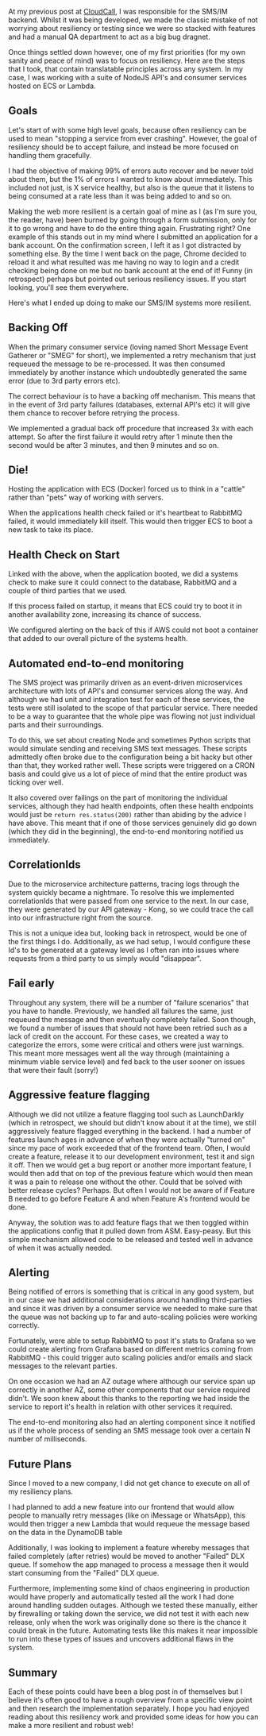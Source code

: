 At my previous post at [CloudCall](https://cloudcall.com), I was responsible for the SMS/IM backend. Whilst it was being developed, we made the classic mistake of not worrying about resiliency or testing since we were so stacked with features and had a manual QA department to act as a big bug dragnet.

Once things settled down however, one of my first priorities (for my own sanity and peace of mind) was to focus on resiliency. Here are the steps that I took, that contain translatable principles across any system. In my case, I was working with a suite of NodeJS API's and consumer services hosted on ECS or Lambda.

## Goals
Let's start of with some high level goals, because often resiliency can be used to mean "stopping a service from ever crashing". However, the goal of resiliency should be to accept failure, and instead be more focused on handling them gracefully.

I had the objective of making 99% of errors auto recover and be never told about them, but the 1% of errors I wanted to know about immediately. This included not just, is X service healthy, but also is the queue that it listens to being consumed at a rate less than it was being added to and so on.

Making the web more resilient is a certain goal of mine as I (as I'm sure you, the reader, have) been burned by going through a form submission, only for it to go wrong and have to do the entire thing again. Frustrating right? One example of this stands out in my mind where I submitted an application for a bank account. On the confirmation screen, I left it as I got distracted by something else. By the time I went back on the page, Chrome decided to reload it and what resulted was me having no way to login and a credit checking being done on me but no bank account at the end of it! Funny (in retrospect) perhaps but pointed out serious resiliency issues. If you start looking, you'll see them everywhere.

Here's what I ended up doing to make our SMS/IM systems more resilient.

## Backing Off
When the primary consumer service (loving named Short Message Event Gatherer or "SMEG" for short), we implemented a retry mechanism that just requeued the message to be re-processed. It was then consumed immediately by another instance which undoubtedly generated the same error (due to 3rd party errors etc).

The correct behaviour is to have a backing off mechanism. This means that in the event of 3rd party failures (databases, external API's etc) it will give them chance to recover before retrying the process.

We implemented a gradual back off procedure that increased 3x with each attempt. So after the first failure it would retry after 1 minute then the second would be after 3 minutes, and then 9 minutes and so on.

## Die!
Hosting the application with ECS (Docker) forced us to think in a "cattle" rather than "pets" way of working with servers.

When the applications health check failed or it's heartbeat to RabbitMQ failed, it would immediately kill itself. This would then trigger ECS to boot a new task to take its place.


## Health Check on Start
Linked with the above, when the application booted, we did a systems check to make sure it could connect to the database, RabbitMQ and a couple of third parties that we used.

If this process failed on startup, it means that ECS could try to boot it in another availability zone, increasing its chance of success.

We configured alerting on the back of this if AWS could not boot a container that added to our overall picture of the systems health.

## Automated end-to-end monitoring
The SMS project was primarily driven as an event-driven microservices architecture with lots of API's and consumer services along the way. And although we had unit and integration test for each of these services, the tests were still isolated to the scope of that particular service. There needed to be a way to guarantee that the whole pipe was flowing not just individual parts and their surroundings.

To do this, we set about creating Node and sometimes Python scripts that would simulate sending and receiving SMS text messages. These scripts admittedly often broke due to the configuration being a bit hacky but other than that, they worked rather well. These scripts were triggered on a CRON basis and could give us a lot of piece of mind that the entire product was ticking over well.

It also covered over failings on the part of monitoring the individual services, although they had health endpoints, often these health endpoints would just be `return res.status(200)` rather than abiding by the advice I have above. This meant that if one of those services genuinely did go down (which they did in the beginning), the end-to-end monitoring notified us immediately.

## CorrelationIds
Due to the microservice architecture patterns, tracing logs through the system quickly became a nightmare. To resolve this we implemented correlationIds that were passed from one service to the next. In our case, they were generated by our API gateway - Kong, so we could trace the call into our infrastructure right from the source.

This is not a unique idea but, looking back in retrospect, would be one of the first things I do. Additionally, as we had setup, I would configure these Id's to be generated at a gateway level as I often ran into issues where requests from a third party to us simply would "disappear".

## Fail early
Throughout any system, there will be a number of "failure scenarios" that you have to handle. Previously, we handled all failures the same, just requeued the message and then eventually completely failed.
Soon though, we found a number of issues that should not have been retried such as a lack of credit on the account. For these cases, we created a way to categorize the errors, some were critical and others were just warnings. This meant more messages went all the way through (maintaining a minimum viable service level) and fed back to the user sooner on issues that were their fault (sorry!)

## Aggressive feature flagging
Although we did not utilize a feature flagging tool such as LaunchDarkly (which in retrospect, we should but didn't know about it at the time), we still aggressively feature flagged everything in the backend. I had a number of features launch ages in advance of when they were actually "turned on" since my pace of work exceeded that of the frontend team. Often, I would create a feature, release it to our development environment, test it and sign it off. Then we would get a bug report or another more important feature, I would then add that on top of the previous feature which would then mean it was a pain to release one without the other. Could that be solved with better release cycles? Perhaps. But often I would not be aware of if Feature B needed to go before Feature A and when Feature A's frontend would be done.

Anyway, the solution was to add feature flags that we then toggled within the applications config that it pulled down from ASM. Easy-peasy. But this simple mechanism allowed code to be released and tested well in advance of when it was actually needed.

## Alerting
Being notified of errors is something that is critical in any good system, but in our case we had additional considerations around handling third-parties and since it was driven by a consumer service we needed to make sure that the queue was not backing up to far and auto-scaling policies were working correctly.

Fortunately, were able to setup RabbitMQ to post it's stats to Grafana so we could create alerting from Grafana based on different metrics coming from RabbitMQ - this could trigger auto scaling policies and/or emails and slack messages to the relevant parties.

On one occasion we had an AZ outage where although our service span up correctly in another AZ, some other components that our service required didn't. We soon knew about this thanks to the reporting we had inside the service to report it's health in relation with other services it required.

The end-to-end monitoring also had an alerting component since it notified us if the whole process of sending an SMS message took over a certain N number of milliseconds.

## Future Plans
Since I moved to a new company, I did not get chance to execute on all of my resiliency plans. 

I had planned to add a new feature into our frontend that would allow people to manually retry messages (like on iMessage or WhatsApp), this would then trigger a new Lambda that would requeue the message based on the data in the DynamoDB table

Additionally, I was looking to implement a feature whereby messages that failed completely (after retries) would be moved to another "Failed" DLX queue. If somehow the app managed to process a message then it would start consuming from the "Failed" DLX queue.

Furthermore, implementing some kind of chaos engineering in production would have properly and automatically tested all the work I had done around handling sudden outages. Although we tested these manually, either by firewalling or taking down the service, we did not test it with each new release, only when the work was originally done so there is the chance it could break in the future. Automating tests like this makes it near impossible to run into these types of issues and uncovers additional flaws in the system.

## Summary
Each of these points could have been a blog post in of themselves but I believe it's often good to have a rough overview from a specific view point and then research the implementation separately. I hope you had enjoyed reading about this resiliency work and provided some ideas for how you can make a more resilient and robust web!
